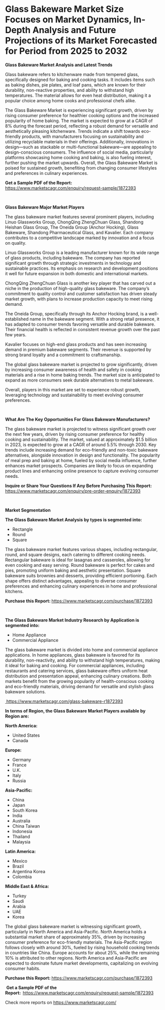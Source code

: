 <p><h1>Glass Bakeware Market Size Focuses on Market Dynamics, In-Depth Analysis and Future Projections of its Market Forecasted for Period from 2025 to 2032</h1></p><p><strong>Glass Bakeware Market Analysis and Latest Trends</strong></p>
<p><p>Glass bakeware refers to kitchenware made from tempered glass, specifically designed for baking and cooking tasks. It includes items such as baking dishes, pie plates, and loaf pans, which are known for their durability, non-reactive properties, and ability to withstand high temperatures. The material allows for even heat distribution, making it a popular choice among home cooks and professional chefs alike.</p><p>The Glass Bakeware Market is experiencing significant growth, driven by rising consumer preference for healthier cooking options and the increased popularity of home baking. The market is expected to grow at a CAGR of 8% during the forecast period, reflecting a robust demand for versatile and aesthetically pleasing kitchenware. Trends indicate a shift towards eco-friendly products, with manufacturers focusing on sustainability and utilizing recyclable materials in their offerings. Additionally, innovations in design—such as stackable or multi-functional bakeware—are appealing to design-conscious consumers. The influence of social media, particularly platforms showcasing home cooking and baking, is also fueling interest, further pushing the market upwards. Overall, the Glass Bakeware Market is poised for sustained growth, benefiting from changing consumer lifestyles and preferences in culinary experiences.</p></p>
<p><strong>Get a Sample PDF of the Report:&nbsp;</strong> <a href="https://www.marketscagr.com/enquiry/request-sample/1872393?utm_campaign=2648&utm_medium=2&utm_source=Github&utm_content=ia&utm_term=04042025&utm_id=glass-bakeware">https://www.marketscagr.com/enquiry/request-sample/1872393</a></p>
<p>&nbsp;</p>
<p><strong>Glass Bakeware Major Market Players</strong></p>
<p><p>The glass bakeware market features several prominent players, including Linuo Glassworks Group, ChongQing ZhengChuan Glass, Shandong Heishan Glass Group, The Oneida Group (Anchor Hocking), Glass Bakeware, Shandong Pharmaceutical Glass, and Kavalier. Each company contributes to a competitive landscape marked by innovation and a focus on quality.</p><p>Linuo Glassworks Group is a leading manufacturer known for its wide range of glass products, including bakeware. The company has reported significant growth through strategic investments in technology and sustainable practices. Its emphasis on research and development positions it well for future expansion in both domestic and international markets.</p><p>ChongQing ZhengChuan Glass is another key player that has carved out a niche in the production of high-quality glass bakeware. The company’s commitment to quality control and customer satisfaction has driven steady market growth, with plans to increase production capacity to meet rising demand.</p><p>The Oneida Group, specifically through its Anchor Hocking brand, is a well-established name in the bakeware segment. With a strong retail presence, it has adapted to consumer trends favoring versatile and durable bakeware. Their financial health is reflected in consistent revenue growth over the past few years.</p><p>Kavalier focuses on high-end glass products and has seen increasing demand in premium bakeware segments. Their revenue is supported by strong brand loyalty and a commitment to craftsmanship.</p><p>The global glass bakeware market is projected to grow significantly, driven by increasing consumer awareness of health and safety in cooking materials and a rise in home baking trends. The market size is anticipated to expand as more consumers seek durable alternatives to metal bakeware.</p><p>Overall, players in this market are set to experience robust growth, leveraging technology and sustainability to meet evolving consumer preferences.</p></p>
<p>&nbsp;</p>
<p><strong>What Are The Key Opportunities For Glass Bakeware Manufacturers?</strong></p>
<p><p>The glass bakeware market is projected to witness significant growth over the next few years, driven by rising consumer preference for healthy cooking and sustainability. The market, valued at approximately $1.5 billion in 2023, is expected to grow at a CAGR of around 5.5% through 2030. Key trends include increasing demand for eco-friendly and non-toxic bakeware alternatives, alongside innovation in design and functionality. The popularity of meal prep and baking at home, fueled by social media influence, further enhances market prospects. Companies are likely to focus on expanding product lines and enhancing online presence to capture evolving consumer needs.</p></p>
<p><strong>Inquire or Share Your Questions If Any Before Purchasing This Report:</strong> <a href="https://www.marketscagr.com/enquiry/pre-order-enquiry/1872393?utm_campaign=2648&utm_medium=2&utm_source=Github&utm_content=ia&utm_term=04042025&utm_id=glass-bakeware">https://www.marketscagr.com/enquiry/pre-order-enquiry/1872393</a></p>
<p>&nbsp;</p>
<p><strong>Market Segmentation</strong></p>
<p><strong>The Glass Bakeware Market Analysis by types is segmented into:</strong></p>
<p><ul><li>Rectangle</li><li>Round</li><li>Square</li></ul></p>
<p><p>The glass bakeware market features various shapes, including rectangular, round, and square designs, each catering to different cooking needs. Rectangular bakeware is ideal for lasagnas and casseroles, allowing for even cooking and easy serving. Round bakeware is perfect for cakes and pies, promoting uniform baking and aesthetic presentation. Square bakeware suits brownies and desserts, providing efficient portioning. Each shape offers distinct advantages, appealing to diverse consumer preferences and enhancing culinary experiences in home and professional kitchens.</p></p>
<p><strong>Purchase this Report:&nbsp;</strong><a href="https://www.marketscagr.com/purchase/1872393?utm_campaign=2648&utm_medium=2&utm_source=Github&utm_content=ia&utm_term=04042025&utm_id=glass-bakeware">https://www.marketscagr.com/purchase/1872393</a></p>
<p>&nbsp;</p>
<p><strong>The Glass Bakeware Market Industry Research by Application is segmented into:</strong></p>
<p><ul><li>Home Appliance</li><li>Commercial Appliance</li></ul></p>
<p><p>The glass bakeware market is divided into home and commercial appliance applications. In home appliances, glass bakeware is favored for its durability, non-reactivity, and ability to withstand high temperatures, making it ideal for baking and cooking. For commercial appliances, including restaurants and catering services, glass bakeware offers uniform heat distribution and presentation appeal, enhancing culinary creations. Both markets benefit from the growing popularity of health-conscious cooking and eco-friendly materials, driving demand for versatile and stylish glass bakeware solutions.</p></p>
<p><a href="https://www.marketscagr.com/glass-bakeware-r1872393?utm_campaign=2648&utm_medium=2&utm_source=Github&utm_content=ia&utm_term=04042025&utm_id=glass-bakeware">&nbsp;https://www.marketscagr.com/glass-bakeware-r1872393</a></p>
<p><strong>In terms of Region, the Glass Bakeware Market Players available by Region are:</strong></p>
<p>
    <p> <strong> North America: </strong>
        <ul>
            <li>United States</li>
            <li>Canada</li>
        </ul>
        </p> 
    <p> <strong> Europe: </strong>
        <ul>
            <li>Germany</li>
            <li>France</li>
            <li>U.K.</li>
            <li>Italy</li>
            <li>Russia</li>
        </ul>
        </p> 
    <p> <strong> Asia-Pacific: </strong>
        <ul>
            <li>China</li>
            <li>Japan</li>
            <li>South Korea</li>
            <li>India</li>
            <li>Australia</li>
            <li>China Taiwan</li>
            <li>Indonesia</li>
            <li>Thailand</li>
            <li>Malaysia</li>
        </ul>
        </p> 
    <p> <strong> Latin America: </strong>
        <ul>
            <li>Mexico</li>
            <li>Brazil</li>
            <li>Argentina Korea</li>
            <li>Colombia</li>
        </ul>
        </p> 
    <p> <strong> Middle East & Africa: </strong>
        <ul>
            <li>Turkey</li>
            <li>Saudi</li>
            <li>Arabia</li>
            <li>UAE</li>
            <li>Korea</li>
        </ul>
    </p>
    </p>
<p><p>The global glass bakeware market is witnessing significant growth, particularly in North America and Asia-Pacific. North America holds a substantial market share of approximately 35%, driven by increasing consumer preference for eco-friendly materials. The Asia-Pacific region follows closely with around 30%, fueled by rising household cooking trends in countries like China. Europe accounts for about 25%, while the remaining 10% is attributed to other regions. North America and Asia-Pacific are expected to dominate future market developments, capitalizing on evolving consumer habits.</p></p>
<p><strong>Purchase this Report: </strong><a href="https://www.marketscagr.com/purchase/1872393?utm_campaign=2648&utm_medium=2&utm_source=Github&utm_content=ia&utm_term=04042025&utm_id=glass-bakeware">https://www.marketscagr.com/purchase/1872393</a></p>
<p>&nbsp;<strong>Get a Sample PDF of the Report:&nbsp;&nbsp;</strong><a href="https://www.marketscagr.com/enquiry/request-sample/1872393?utm_campaign=2648&utm_medium=2&utm_source=Github&utm_content=ia&utm_term=04042025&utm_id=glass-bakeware">https://www.marketscagr.com/enquiry/request-sample/1872393</a></p>
<p><strong></strong></p>
<p>Check more reports on <a href="https://www.marketscagr.com/?utm_campaign=2648&utm_medium=2&utm_source=Github&utm_content=ia&utm_term=04042025&utm_id=glass-bakeware">https://www.marketscagr.com/</a></p>